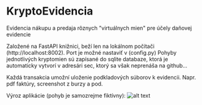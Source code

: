 # KryptoEvidencia 
Evidencia nákupu a predaja rôznych "virtuálnych mien" pre účely daňovej evidencie

Založené na FastAPI knižnici, beží len na lokálnom počítači (http://localhost:8002). Port je možné nastaviť v (config.py)
Pohyby jednotlivých kryptomien sú zapísané do sqlite databaze, ktorá je automaticky vytvorí v adresári sec, ktorý sa však neprenáša na github...

Každá transakcia umožní uloženie podkladových súborov k evidencii. Napr. pdf faktúry, screenshot z burzy a pod.

Výroz aplikácie (pohyb je samozrejme fiktívny):
![alt text](KryptoEvidencia.png)